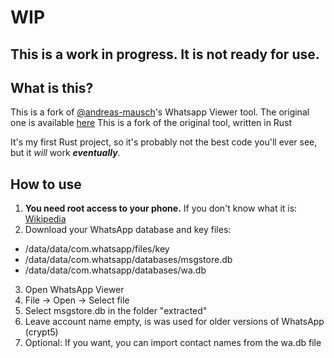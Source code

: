 # WIP
## **This is a work in progress.  It is not ready for use.**

## What is this?
This is a fork of [@andreas-mausch](https://github.com/andreas-mausch)'s Whatsapp Viewer tool.
The original one is available [here](https://github.com/andreas-mausch/whatsapp-viewer)
This is a fork of the original tool, written in Rust

It's my first Rust project, so it's probably not the best code you'll ever see, but it *will* work **_eventually_**.


## How to use

1. **You need root access to your phone.** If you don't know what it is: [Wikipedia](https://en.wikipedia.org/wiki/Rooting_%28Android%29)
2. Download your WhatsApp database and key files:
  - /data/data/com.whatsapp/files/key
  - /data/data/com.whatsapp/databases/msgstore.db
  - /data/data/com.whatsapp/databases/wa.db
3. Open WhatsApp Viewer
4. File -> Open -> Select file
5. Select msgstore.db in the folder "extracted"
6. Leave account name empty, is was used for older versions of WhatsApp (crypt5)
7. Optional: If you want, you can import contact names from the wa.db file
